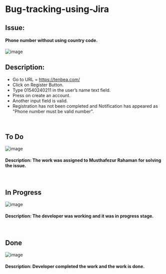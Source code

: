 # Bug-tracking-using-Jira   
## Issue:  
#### Phone number without using country code.  
![image](https://user-images.githubusercontent.com/92669932/195062775-64b65109-321c-40dc-880b-2dc564273b9b.png)   

## Description:  
- Go to URL = https://tenbea.com/
- Click on Register Button.
- Type 01540240211 in the user’s name text field.
- Press on create an account. 
- Another input field is valid.
- Registration has not been completed and Notification has appeared as "Phone number must be valid number".     
<br/>    

## To Do   

![image](https://user-images.githubusercontent.com/92669932/195063271-c3cc96b8-925d-4230-acb2-8a10a60bf3f0.png)    
#### Description: The work was assigned to Musthafezur Rahaman for solving the issue.  
<br/>   

## In Progress      
![image](https://user-images.githubusercontent.com/92669932/195063773-70d12fbf-11af-4383-99b4-ab26d0886f07.png)  
#### Description: The developer was working and it was in progress stage.  
<br/>   

## Done  
![image](https://user-images.githubusercontent.com/92669932/195063875-bb2ff21e-101e-4198-92a9-623e7830ae48.png)    
#### Description: Developer completed the work and the work is done.
<br/>   


